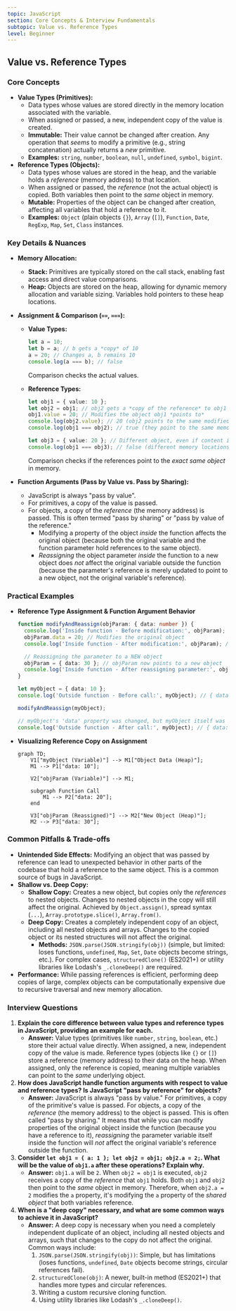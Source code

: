 ```yaml
---
topic: JavaScript
section: Core Concepts & Interview Fundamentals
subtopic: Value vs. Reference Types
level: Beginner
---
```


## Value vs. Reference Types

### Core Concepts

- **Value Types (Primitives):**
  - Data types whose values are stored directly in the memory location associated with the variable.
  - When assigned or passed, a new, independent copy of the value is created.
  - **Immutable:** Their value cannot be changed after creation. Any operation that _seems_ to modify a primitive (e.g., string concatenation) actually returns a _new_ primitive.
  - **Examples:** `string`, `number`, `boolean`, `null`, `undefined`, `symbol`, `bigint`.
- **Reference Types (Objects):**
  - Data types whose values are stored in the heap, and the variable holds a _reference_ (memory address) to that location.
  - When assigned or passed, the _reference_ (not the actual object) is copied. Both variables then point to the _same_ object in memory.
  - **Mutable:** Properties of the object can be changed after creation, affecting all variables that hold a reference to it.
  - **Examples:** `Object` (plain objects `{}`), `Array` (`[]`), `Function`, `Date`, `RegExp`, `Map`, `Set`, `Class` instances.

### Key Details & Nuances

- **Memory Allocation:**
  - **Stack:** Primitives are typically stored on the call stack, enabling fast access and direct value comparisons.
  - **Heap:** Objects are stored on the heap, allowing for dynamic memory allocation and variable sizing. Variables hold pointers to these heap locations.
- **Assignment & Comparison (`==`, `===`):**

  - **Value Types:**
    ```typescript
    let a = 10;
    let b = a; // b gets a *copy* of 10
    a = 20; // Changes a, b remains 10
    console.log(a === b); // false
    ```
    Comparison checks the actual values.
  - **Reference Types:**

    ```typescript
    let obj1 = { value: 10 };
    let obj2 = obj1; // obj2 gets a *copy of the reference* to obj1
    obj1.value = 20; // Modifies the object obj1 *points to*
    console.log(obj2.value); // 20 (obj2 points to the same modified object)
    console.log(obj1 === obj2); // true (they point to the same memory location)

    let obj3 = { value: 20 }; // Different object, even if content is same
    console.log(obj1 === obj3); // false (different memory locations)
    ```

    Comparison checks if the references point to the _exact same object_ in memory.

- **Function Arguments (Pass by Value vs. Pass by Sharing):**
  - JavaScript is always "pass by value".
  - For primitives, a copy of the value is passed.
  - For objects, a copy of the _reference_ (the memory address) is passed. This is often termed "pass by sharing" or "pass by value of the reference."
    - Modifying a property of the object _inside_ the function affects the original object (because both the original variable and the function parameter hold references to the same object).
    - _Reassigning_ the object parameter _inside_ the function to a new object does _not_ affect the original variable outside the function (because the parameter's reference is merely updated to point to a new object, not the original variable's reference).

### Practical Examples

- **Reference Type Assignment & Function Argument Behavior**

  ```typescript
  function modifyAndReassign(objParam: { data: number }) {
    console.log('Inside function - Before modification:', objParam); // { data: 10 }
    objParam.data = 20; // Modifies the original object
    console.log('Inside function - After modification:', objParam); // { data: 20 }

    // Reassigning the parameter to a NEW object
    objParam = { data: 30 }; // objParam now points to a new object
    console.log('Inside function - After reassigning parameter:', objParam); // { data: 30 }
  }

  let myObject = { data: 10 };
  console.log('Outside function - Before call:', myObject); // { data: 10 }

  modifyAndReassign(myObject);

  // myObject's 'data' property was changed, but myObject itself was not reassigned
  console.log('Outside function - After call:', myObject); // { data: 20 }
  ```

- **Visualizing Reference Copy on Assignment**

  ```mermaid
  graph TD;
      V1["myObject (Variable)"] --> M1["Object Data (Heap)"];
      M1 --> P1["data: 10"];

      V2["objParam (Variable)"] --> M1;

      subgraph Function Call
          M1 --> P2["data: 20"];
      end

      V3["objParam (Reassigned)"] --> M2["New Object (Heap)"];
      M2 --> P3["data: 30"];
  ```

### Common Pitfalls & Trade-offs

- **Unintended Side Effects:** Modifying an object that was passed by reference can lead to unexpected behavior in other parts of the codebase that hold a reference to the same object. This is a common source of bugs in JavaScript.
- **Shallow vs. Deep Copy:**
  - **Shallow Copy:** Creates a new object, but copies only the _references_ to nested objects. Changes to nested objects in the copy will still affect the original. Achieved by `Object.assign()`, spread syntax (`...`), `Array.prototype.slice()`, `Array.from()`.
  - **Deep Copy:** Creates a completely independent copy of an object, including all nested objects and arrays. Changes to the copied object or its nested structures will not affect the original.
    - **Methods:** `JSON.parse(JSON.stringify(obj))` (simple, but limited: loses functions, `undefined`, `Map`, `Set`, `Date` objects become strings, etc.). For complex cases, `structuredClone()` (ES2021+) or utility libraries like Lodash's `_.cloneDeep()` are required.
- **Performance:** While passing references is efficient, performing deep copies of large, complex objects can be computationally expensive due to recursive traversal and new memory allocation.

### Interview Questions

1.  **Explain the core difference between value types and reference types in JavaScript, providing an example for each.**
    - **Answer:** Value types (primitives like `number`, `string`, `boolean`, etc.) store their actual value directly. When assigned, a new, independent copy of the value is made. Reference types (objects like `{}` or `[]`) store a reference (memory address) to their data on the heap. When assigned, only the reference is copied, meaning multiple variables can point to the _same_ underlying object.
2.  **How does JavaScript handle function arguments with respect to value and reference types? Is JavaScript "pass by reference" for objects?**
    - **Answer:** JavaScript is always "pass by value." For primitives, a copy of the primitive's value is passed. For objects, a copy of the _reference_ (the memory address) to the object is passed. This is often called "pass by sharing." It means that while you can modify properties of the original object inside the function (because you have a reference to it), _reassigning_ the parameter variable itself inside the function will _not_ affect the original variable's reference outside the function.
3.  **Consider `let obj1 = { a: 1 }; let obj2 = obj1; obj2.a = 2;`. What will be the value of `obj1.a` after these operations? Explain why.**
    - **Answer:** `obj1.a` will be `2`. When `obj2 = obj1` is executed, `obj2` receives a copy of the _reference_ that `obj1` holds. Both `obj1` and `obj2` then point to the _same_ object in memory. Therefore, when `obj2.a = 2` modifies the `a` property, it's modifying the `a` property of the _shared object_ that both variables reference.
4.  **When is a "deep copy" necessary, and what are some common ways to achieve it in JavaScript?**
    - **Answer:** A deep copy is necessary when you need a completely independent duplicate of an object, including all nested objects and arrays, such that changes to the copy do not affect the original. Common ways include:
      1.  `JSON.parse(JSON.stringify(obj))`: Simple, but has limitations (loses functions, `undefined`, `Date` objects become strings, circular references fail).
      2.  `structuredClone(obj)`: A newer, built-in method (ES2021+) that handles more types and circular references.
      3.  Writing a custom recursive cloning function.
      4.  Using utility libraries like Lodash's `_.cloneDeep()`.
